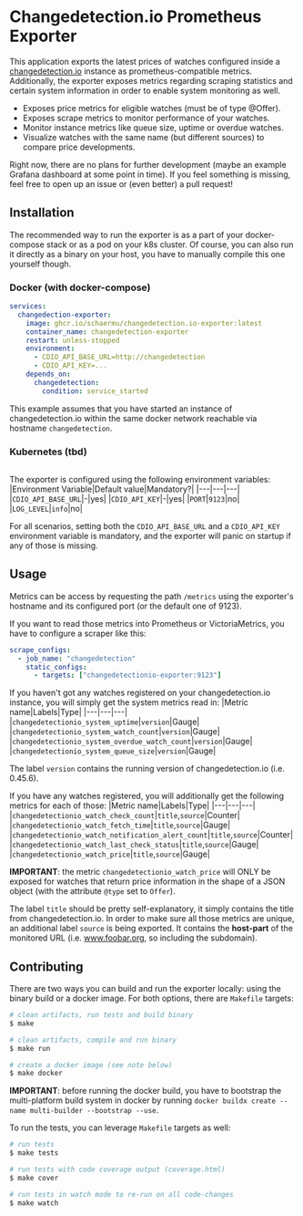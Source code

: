 # Changedetection.io Prometheus Exporter
This application exports the latest prices of watches configured inside a [changedetection.io](https://changedetection.io) instance as prometheus-compatible metrics. Additionally, the exporter exposes metrics regarding scraping statistics and certain system information in order to enable system monitoring as well.

- Exposes price metrics for eligible watches (must be of type @Offer).
- Exposes scrape metrics to monitor performance of your watches.
- Monitor instance metrics like queue size, uptime or overdue watches.
- Visualize watches with the same name (but different sources) to compare price developments.

Right now, there are no plans for further development (maybe an example Grafana dashboard at some point in time). If you feel something is missing, feel free to open up an issue or (even better) a pull request!

## Installation
The recommended way to run the exporter is as a part of your docker-compose stack or as a pod on your k8s cluster. Of course, you can also run it directly as a binary on your host, you have to manually compile this one yourself though.

### Docker (with docker-compose)
```yaml
services:
  changedection-exporter:
    image: ghcr.io/schaermu/changedetection.io-exporter:latest
    container_name: changedetection-exporter
    restart: unless-stopped
    environment:
      - CDIO_API_BASE_URL=http://changedetection
      - CDIO_API_KEY=...
    depends_on:
      changedetection:
        condition: service_started
```
This example assumes that you have started an instance of changedetection.io within the same docker network reachable via hostname `changedetection`.

### Kubernetes (tbd)
```
```

The exporter is configured using the following environment variables:
|Environment Variable|Default value|Mandatory?|
|---|---|---|
|`CDIO_API_BASE_URL`|-|yes|
|`CDIO_API_KEY`|-|yes|
|`PORT`|`9123`|no|
|`LOG_LEVEL`|`info`|no|

For all scenarios, setting both the `CDIO_API_BASE_URL` and a `CDIO_API_KEY` environment variable is mandatory, and the exporter will panic on startup if any of those is missing.

## Usage
Metrics can be access by requesting the path `/metrics` using the exporter's hostname and its configured port (or the default one of 9123).

If you want to read those metrics into Prometheus or VictoriaMetrics, you have to configure a scraper like this:

```yml
scrape_configs:
  - job_name: "changedetection"
    static_configs:
      - targets: ["changedetectionio-exporter:9123"]
```
If you haven't got any watches registered on your changedetection.io instance, you will simply get the system metrics read in:
|Metric name|Labels|Type|
|---|---|---|
|`changedetectionio_system_uptime`|`version`|Gauge|
|`changedetectionio_system_watch_count`|`version`|Gauge|
|`changedetectionio_system_overdue_watch_count`|`version`|Gauge|
|`changedetectionio_system_queue_size`|`version`|Gauge|

The label `version` contains the running version of changedetection.io (i.e. 0.45.6).

If you have any watches registered, you will additionally get the following metrics for each of those:
|Metric name|Labels|Type|
|---|---|---|
|`changedetectionio_watch_check_count`|`title`,`source`|Counter|
|`changedetectionio_watch_fetch_time`|`title`,`source`|Gauge|
|`changedetectionio_watch_notification_alert_count`|`title`,`source`|Counter|
|`changedetectionio_watch_last_check_status`|`title`,`source`|Gauge|
|`changedetectionio_watch_price`|`title`,`source`|Gauge|

**IMPORTANT**: the metric `changedetectionio_watch_price` will ONLY be exposed for watches that return price information in the shape of a JSON object (with the attribute `@type` set to `Offer`).

The label `title` should be pretty self-explanatory, it simply contains the title from changedetection.io. In order to make sure all those metrics are unique, an additional label `source` is being exported. It contains the **host-part** of the monitored URL (i.e. www.foobar.org, so including the subdomain).

## Contributing
There are two ways you can build and run the exporter locally: using the binary build or a docker image. For both options, there are `Makefile` targets:
```bash
# clean artifacts, run tests and build binary
$ make

# clean artifacts, compile and run binary
$ make run

# create a docker image (see note below)
$ make docker
```

**IMPORTANT**: before running the docker build, you have to bootstrap the multi-platform build system in docker by running `docker buildx create --name multi-builder --bootstrap --use`.

To run the tests, you can leverage `Makefile` targets as well:
```bash
# run tests
$ make tests

# run tests with code coverage output (coverage.html)
$ make cover

# run tests in watch mode to re-run on all code-changes
$ make watch
```
